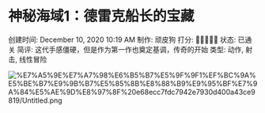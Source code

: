 # 神秘海域1：德雷克船长的宝藏

创建时间: December 10, 2020 10:19 AM
制作: 顽皮狗
打分: 💛💛💛💛💛
状态: 已通关
简评: 这代手感僵硬，但是作为第一作也奠定基调，传奇的开始
类型: 动作, 射击, 线性冒险

![%E7%A5%9E%E7%A7%98%E6%B5%B7%E5%9F%9F1%EF%BC%9A%E5%BE%B7%E9%9B%B7%E5%85%8B%E8%88%B9%E9%95%BF%E7%9A%84%E5%AE%9D%E8%97%8F%20e68ecc7fdc7942e7930d400a43ce9819/Untitled.png](%E7%A5%9E%E7%A7%98%E6%B5%B7%E5%9F%9F1%EF%BC%9A%E5%BE%B7%E9%9B%B7%E5%85%8B%E8%88%B9%E9%95%BF%E7%9A%84%E5%AE%9D%E8%97%8F%20e68ecc7fdc7942e7930d400a43ce9819/Untitled.png)